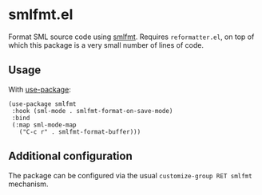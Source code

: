 # smlfmt.el

Format SML source code using
[smlfmt](https://github.com/shwestrick/smlfmt). Requires
`reformatter.el`, on top of which this package is a very small number
of lines of code.

## Usage

With [use-package](https://github.com/jwiegley/use-package/):

```elisp
(use-package smlfmt
 :hook (sml-mode . smlfmt-format-on-save-mode)
 :bind
 (:map sml-mode-map
   ("C-c r" . smlfmt-format-buffer)))
```

## Additional configuration

The package can be configured via the usual `customize-group RET
smlfmt` mechanism.

